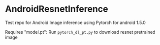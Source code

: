 # AndroidResnetInference
Test repo for Android Image inference using Pytorch for android 1.5.0

Requires "model.pt": Run ```pytorch_dl_pt.py``` to download resnet pretrained image
